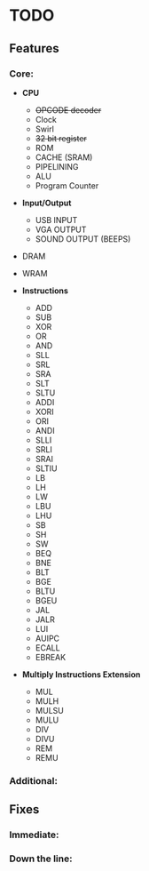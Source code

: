 # TODO

## Features

### Core:

* **CPU**
    * ~~OPCODE decoder~~
    * Clock
    * Swirl
    * ~~32 bit register~~
    * ROM
    * CACHE (SRAM)
    * PIPELINING
    * ALU
    * Program Counter 
* **Input/Output**
    * USB INPUT
    * VGA OUTPUT
    * SOUND OUTPUT (BEEPS)
* DRAM
* WRAM


* **Instructions**
    * ADD
    * SUB
    * XOR
    * OR
    * AND
    * SLL
    * SRL
    * SRA
    * SLT
    * SLTU
    * ADDI
    * XORI
    * ORI
    * ANDI
    * SLLI
    * SRLI
    * SRAI
    * SLTIU
    * LB
    * LH
    * LW
    * LBU
    * LHU
    * SB
    * SH
    * SW 
    * BEQ
    * BNE
    * BLT
    * BGE
    * BLTU
    * BGEU
    * JAL
    * JALR
    * LUI
    * AUIPC
    * ECALL
    * EBREAK

* **Multiply Instructions Extension**
    * MUL
    * MULH
    * MULSU
    * MULU
    * DIV
    * DIVU
    * REM
    * REMU

### Additional:



## Fixes

### Immediate:



### Down the line: